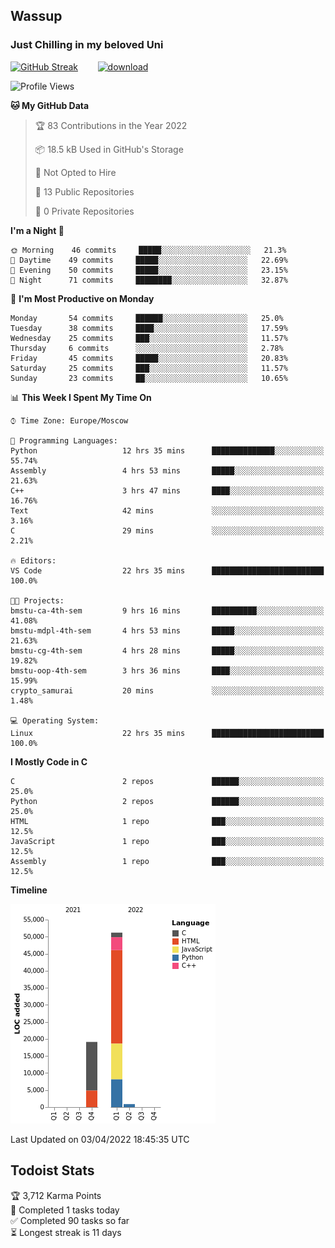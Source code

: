 ## Wassup 
### Just Chilling in my beloved Uni 

<!--
-->

[![GitHub Streak](http://github-readme-streak-stats.herokuapp.com?user=archeoss&theme=shades-of-purple&hide_border=true&date_format=j%20M%5B%20Y%5D)](https://git.io/streak-stats)&nbsp;&nbsp;&nbsp;&nbsp;&nbsp;&nbsp;&nbsp;&nbsp;[![download](https://user-images.githubusercontent.com/68448737/147796309-d8b65b1d-4dde-40d9-b03a-2b42aaa6cd43.jpeg)
](https://bmstu.ru/)

<!--START_SECTION:waka-->
![Profile Views](http://img.shields.io/badge/Profile%20Views-11-blue)

**🐱 My GitHub Data** 

> 🏆 83 Contributions in the Year 2022
 > 
> 📦 18.5 kB Used in GitHub's Storage 
 > 
> 🚫 Not Opted to Hire
 > 
> 📜 13 Public Repositories 
 > 
> 🔑 0 Private Repositories  
 > 
**I'm a Night 🦉** 

```text
🌞 Morning    46 commits     █████░░░░░░░░░░░░░░░░░░░░   21.3% 
🌆 Daytime    49 commits     █████░░░░░░░░░░░░░░░░░░░░   22.69% 
🌃 Evening    50 commits     █████░░░░░░░░░░░░░░░░░░░░   23.15% 
🌙 Night      71 commits     ████████░░░░░░░░░░░░░░░░░   32.87%

```
📅 **I'm Most Productive on Monday** 

```text
Monday       54 commits     ██████░░░░░░░░░░░░░░░░░░░   25.0% 
Tuesday      38 commits     ████░░░░░░░░░░░░░░░░░░░░░   17.59% 
Wednesday    25 commits     ███░░░░░░░░░░░░░░░░░░░░░░   11.57% 
Thursday     6 commits      ░░░░░░░░░░░░░░░░░░░░░░░░░   2.78% 
Friday       45 commits     █████░░░░░░░░░░░░░░░░░░░░   20.83% 
Saturday     25 commits     ███░░░░░░░░░░░░░░░░░░░░░░   11.57% 
Sunday       23 commits     ██░░░░░░░░░░░░░░░░░░░░░░░   10.65%

```


📊 **This Week I Spent My Time On** 

```text
⌚︎ Time Zone: Europe/Moscow

💬 Programming Languages: 
Python                   12 hrs 35 mins      ██████████████░░░░░░░░░░░   55.74% 
Assembly                 4 hrs 53 mins       █████░░░░░░░░░░░░░░░░░░░░   21.63% 
C++                      3 hrs 47 mins       ████░░░░░░░░░░░░░░░░░░░░░   16.76% 
Text                     42 mins             ░░░░░░░░░░░░░░░░░░░░░░░░░   3.16% 
C                        29 mins             ░░░░░░░░░░░░░░░░░░░░░░░░░   2.21%

🔥 Editors: 
VS Code                  22 hrs 35 mins      █████████████████████████   100.0%

🐱‍💻 Projects: 
bmstu-ca-4th-sem         9 hrs 16 mins       ██████████░░░░░░░░░░░░░░░   41.08% 
bmstu-mdpl-4th-sem       4 hrs 53 mins       █████░░░░░░░░░░░░░░░░░░░░   21.63% 
bmstu-cg-4th-sem         4 hrs 28 mins       █████░░░░░░░░░░░░░░░░░░░░   19.82% 
bmstu-oop-4th-sem        3 hrs 36 mins       ████░░░░░░░░░░░░░░░░░░░░░   15.99% 
crypto_samurai           20 mins             ░░░░░░░░░░░░░░░░░░░░░░░░░   1.48%

💻 Operating System: 
Linux                    22 hrs 35 mins      █████████████████████████   100.0%

```

**I Mostly Code in C** 

```text
C                        2 repos             ██████░░░░░░░░░░░░░░░░░░░   25.0% 
Python                   2 repos             ██████░░░░░░░░░░░░░░░░░░░   25.0% 
HTML                     1 repo              ███░░░░░░░░░░░░░░░░░░░░░░   12.5% 
JavaScript               1 repo              ███░░░░░░░░░░░░░░░░░░░░░░   12.5% 
Assembly                 1 repo              ███░░░░░░░░░░░░░░░░░░░░░░   12.5%

```


**Timeline**

![Chart not found](https://raw.githubusercontent.com/archeoss/archeoss/master/charts/bar_graph.png) 


 Last Updated on 03/04/2022 18:45:35 UTC
<!--END_SECTION:waka-->

## Todoist Stats

<!-- TODO-IST:START -->
🏆  3,712 Karma Points           
🌸  Completed 1 tasks today           
✅  Completed 90 tasks so far           
⏳  Longest streak is 11 days
<!-- TODO-IST:END -->
